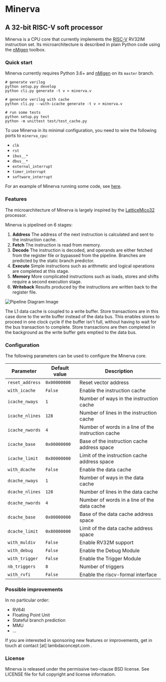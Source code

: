 # Minerva

## A 32-bit RISC-V soft processor

Minerva is a CPU core that currently implements the [RISC-V][1] RV32IM instruction set. Its microarchitecture is described in plain Python code using the [nMigen][2] toolbox.

### Quick start

Minerva currently requires Python 3.6+ and [nMigen][2] on its `master` branch.

    # generate verilog
    python setup.py develop
    python cli.py generate -t v > minerva.v

    # generate verilog with cache
    python cli.py --with-icache generate -t v > minerva.v

    # run some tests
    python setup.py test
    python -m unittest test/test_cache.py

To use Minerva in its minimal configuration, you need to wire the following ports to `minerva_cpu`:

* `clk`
* `rst`
* `ibus__*`
* `dbus__*`
* `external_interrupt`
* `timer_interrupt`
* `software_interrupt`

For an example of Minerva running some code, see 
[here](https://github.com/jfng/minerva-examples).

### Features

The microarchitecture of Minerva is largely inspired by the [LatticeMico32][3] processor.

Minerva is pipelined on 6 stages:

1. **Address**
   The address of the next instruction is calculated and sent to the instruction cache.
2. **Fetch**
   The instruction is read from memory.
3. **Decode**
   The instruction is decoded, and operands are either fetched from the register file or bypassed from the pipeline. Branches are predicted by the static branch predictor.
4. **Execute**
   Simple instructions such as arithmetic and logical operations are completed at this stage.
5. **Memory**
   More complicated instructions such as loads, stores and shifts require a second execution stage.
6. **Writeback**
   Results produced by the instructions are written back to the register file.

![Pipeline Diagram Image](https://docs.google.com/drawings/d/e/2PACX-1vTMkQc8ZJoiJ2AOeFGMkK0QTNx1hSG5wDrG5seLdJ3i61E4ag7wH7VFey44qhvuXotvOKxOw-mFS-VE/pub?w=850&h=761)

The L1 data cache is coupled to a write buffer. Store transactions are in this case done to the write buffer instead of the data bus. This enables stores to proceed in one clock cycle if the buffer isn't full, without having to wait for the bus transaction to complete. Store transactions are then completed in the background as the write buffer gets emptied to the data bus.

### Configuration

The following parameters can be used to configure the Minerva core.

| Parameter         | Default value  | Description                                        |
| ----------------- | -------------- | -------------------------------------------------- |
| `reset_address`   | `0x00000000`   | Reset vector address                               |
| `with_icache`     | `False`        | Enable the instruction cache                       |
| `icache_nways`    | `1`            | Number of ways in the instruction cache            |
| `icache_nlines`   | `128`          | Number of lines in the instruction cache           |
| `icache_nwords`   | `4`            | Number of words in a line of the instruction cache |
| `icache_base`     | `0x00000000`   | Base of the instruction cache address space        |
| `icache_limit`    | `0x80000000`   | Limit of the instruction cache address space       |
| `with_dcache`     | `False`        | Enable the data cache                              |
| `dcache_nways`    | `1`            | Number of ways in the data cache                   |
| `dcache_nlines`   | `128`          | Number of lines in the data cache                  |
| `dcache_nwords`   | `4`            | Number of words in a line of the data cache        |
| `dcache_base`     | `0x00000000`   | Base of the data cache address space               |
| `dcache_limit`    | `0x80000000`   | Limit of the data cache address space              |
| `with_muldiv`     | `False`        | Enable RV32M support                               |
| `with_debug`      | `False`        | Enable the Debug Module                            |
| `with_trigger`    | `False`        | Enable the Trigger Module                          |
| `nb_triggers`     | `8`            | Number of triggers                                 |
| `with_rvfi`       | `False`        | Enable the riscv-formal interface                  |

### Possible improvements

In no particular order:

* RV64I
* Floating Point Unit
* Stateful branch prediction
* MMU
* ...

If you are interested in sponsoring new features or improvements, get in touch at contact [at] lambdaconcept.com .

### License

Minerva is released under the permissive two-clause BSD license.
See LICENSE file for full copyright and license information.

[1]: https://riscv.org/specifications/
[2]: https://github.com/m-labs/nmigen/
[3]: https://github.com/m-labs/lm32/
